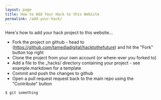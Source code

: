 ```yaml
---
layout: page
title: How to Add Your Hack to this Website
permalink: /add-your-hack/
---
```


Here's how to add your hack project to this website...


- Fork the project on github - head to (https://github.com/tamediadigital/hacktothefuture) and hit the "Fork" button top right 
- Clone the project from your own account (or where-ever you forked to)
- Add a file to the _hacks/ directory containing your project - see example.markdown for a template
- Commit and push the changes to github
- Open a pull request request back to the main repo using the "Contribute" button


```sh
$ git something
```
